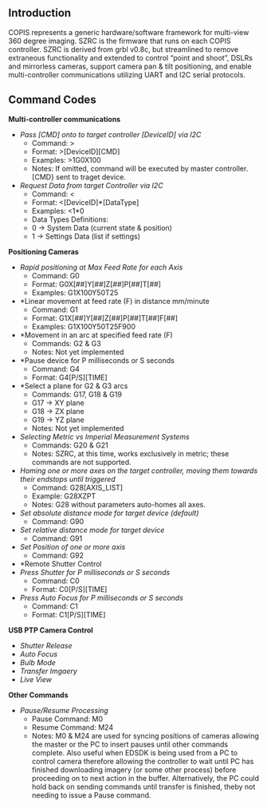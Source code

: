 ## **Introduction**

COPIS represents a generic hardware/software framework for multi-view 360 degree imaging. SZRC is the firmware that runs on each COPIS controller. SZRC is derived from grbl v0.8c, but streamlined to remove extraneous functionality and extended to control “point and shoot”, DSLRs and mirrorless cameras, support camera pan & tilt positioning, and enable multi-controller communications utilizing UART and I2C serial protocols.

## **Command Codes**

**Multi-controller communications**		
* *Pass [CMD] onto to target controller [DeviceID] via I2C*
  * Command: >		
  * Format: >[DeviceID][CMD]
  * Examples: >1G0X100	
  * Notes: If omitted, command will be executed by master controller. [CMD} sent to traget device.
* *Request Data from target Controller via I2C*
  * Command: <
  * Format: <[DeviceID]*[DataType]
  * Examples: <1*0	
  * Data Types Definitions: 
  * 0 -> System Data (current state & position)
  * 1 -> Settings Data (list if settings)

**Positioning Cameras**			
* *Rapid positioning at Max Feed Rate for each Axis*
  * Command: G0	
  * Format:	G0X[##]Y[##]Z[##]P[##]T[##]
  * Examples: G1X100Y50T25	
* *Linear movement at feed rate (F) in distance mm/minute
  * Command: G1
  * Format:	G1X[##]Y[##]Z[##]P[##]T[##]F[##]
  * Examples: G1X100Y50T25F900
* *Movement in an arc at specified feed rate (F)
  * Commands: G2 & G3	
  * Notes: Not yet implemented	
* *Pause device for P milliseconds or S seconds
  * Command: G4	
  * Format: G4[P/S][TIME]	
* *Select a plane for G2 & G3 arcs
  * Commands: G17, G18 & G19
  * G17 -> XY plane
  * G18 -> ZX plane
  * G19 -> YZ plane	
  * Notes:	Not yet implemented	
* *Selecting Metric vs Imperial Measurement Systems*
  * Commands: G20 & G21
  * Notes: SZRC, at this time, works exclusively in metric; these commands are not supported.
* *Homing one or more axes on the target controller, moving them towards their endstops until triggered*
  * Command: G28[AXIS_LIST]
  * Example: G28XZPT
  * Notes: G28 without parameters auto-homes all axes. 
* *Set absolute distance mode for target device (default)*	
  * Command: G90		
* *Set relative distance mode for target device*
  * Command: G91		
* *Set Position of one or more axis*	
  * Command: G92		
* *Remote Shutter Control
* *Press Shutter for P milliseconds or S seconds*		
  * Command: C0
  * Format: C0[P/S][TIME]	
* *Press Auto Focus  for P milliseconds or S seconds*
  * Command: C1
  * Format: C1[P/S][TIME]

**USB PTP Camera Control**
* *Shutter Release*
* *Auto Focus*
* *Bulb Mode*
* *Transfer Imgaery*
* *Live View*
  
**Other Commands**			
* *Pause/Resume Processing*
  * Pause Command: M0
  * Resume Command: M24	
  * Notes: M0 & M24 are used for syncing positions of cameras allowing the master or the PC to insert pauses until other commands complete. Also useful when EDSDK is being used from a PC to control camera therefore allowing the controller to wait until PC has finished downloading imagery (or some other process) before proceeding on to next action in the buffer. Alternatively, the PC could hold back on sending commands until transfer is finished, theby not needing to issue a Pause command.		
